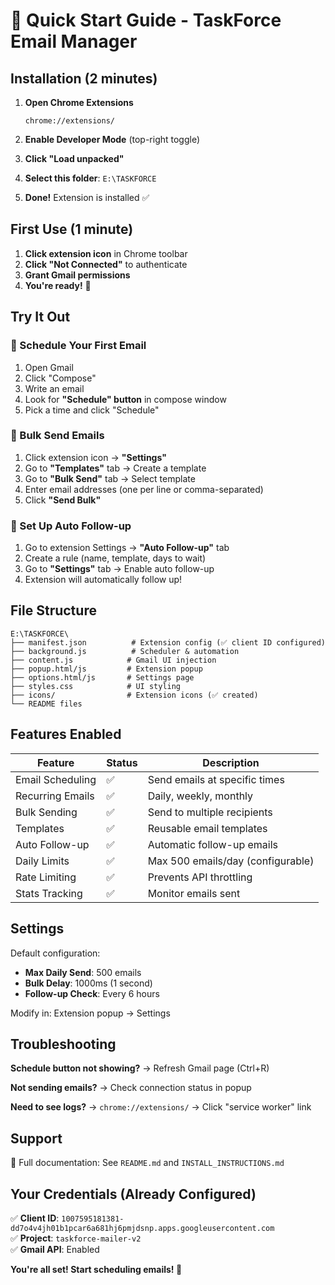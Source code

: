 # 🚀 Quick Start Guide - TaskForce Email Manager

## Installation (2 minutes)

1. **Open Chrome Extensions**
   ```
   chrome://extensions/
   ```

2. **Enable Developer Mode** (top-right toggle)

3. **Click "Load unpacked"**

4. **Select this folder**: `E:\TASKFORCE`

5. **Done!** Extension is installed ✅

## First Use (1 minute)

1. **Click extension icon** in Chrome toolbar
2. **Click "Not Connected"** to authenticate
3. **Grant Gmail permissions**
4. **You're ready!** 🎉

## Try It Out

### 📅 Schedule Your First Email

1. Open Gmail
2. Click "Compose"
3. Write an email
4. Look for **"Schedule" button** in compose window
5. Pick a time and click "Schedule"

### 📧 Bulk Send Emails

1. Click extension icon → **"Settings"**
2. Go to **"Templates"** tab → Create a template
3. Go to **"Bulk Send"** tab → Select template
4. Enter email addresses (one per line or comma-separated)
5. Click **"Send Bulk"**

### 🔄 Set Up Auto Follow-up

1. Go to extension Settings → **"Auto Follow-up"** tab
2. Create a rule (name, template, days to wait)
3. Go to **"Settings"** tab → Enable auto follow-up
4. Extension will automatically follow up!

## File Structure

```
E:\TASKFORCE\
├── manifest.json          # Extension config (✅ client ID configured)
├── background.js          # Scheduler & automation
├── content.js            # Gmail UI injection
├── popup.html/js         # Extension popup
├── options.html/js       # Settings page
├── styles.css            # UI styling
├── icons/                # Extension icons (✅ created)
└── README files
```

## Features Enabled

| Feature | Status | Description |
|---------|--------|-------------|
| Email Scheduling | ✅ | Send emails at specific times |
| Recurring Emails | ✅ | Daily, weekly, monthly |
| Bulk Sending | ✅ | Send to multiple recipients |
| Templates | ✅ | Reusable email templates |
| Auto Follow-up | ✅ | Automatic follow-up emails |
| Daily Limits | ✅ | Max 500 emails/day (configurable) |
| Rate Limiting | ✅ | Prevents API throttling |
| Stats Tracking | ✅ | Monitor emails sent |

## Settings

Default configuration:
- **Max Daily Send**: 500 emails
- **Bulk Delay**: 1000ms (1 second)
- **Follow-up Check**: Every 6 hours

Modify in: Extension popup → Settings

## Troubleshooting

**Schedule button not showing?**
→ Refresh Gmail page (Ctrl+R)

**Not sending emails?**
→ Check connection status in popup

**Need to see logs?**
→ `chrome://extensions/` → Click "service worker" link

## Support

📖 Full documentation: See `README.md` and `INSTALL_INSTRUCTIONS.md`

## Your Credentials (Already Configured)

✅ **Client ID**: `1007595181381-dd7o4v4jh01b1pcar6a681hj6pmjdsnp.apps.googleusercontent.com`  
✅ **Project**: `taskforce-mailer-v2`  
✅ **Gmail API**: Enabled  

**You're all set! Start scheduling emails! 📧**



